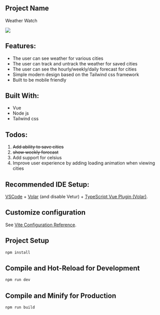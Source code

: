 ## Project Name

Weather Watch

[![](screenshot/loc-weather-1.PNG)](https://localweatherwatch.netlify.app/)

## Features:
* The user can see weather for various cities
* The user can track and untrack the weather for saved cities
* The user can see the hourly/weekly/daily forecast for cities
* Simple modern design based on the Tailwind css framework
* Built to be mobile friendly

## Built With:
* Vue
* Node js
* Tailwind css

## Todos:
1. ~~Add ability to save cities~~
2. ~~show weekly forecast~~
3. Add support for celsius
4. Improve user experience by adding loading animation when viewing cities

## Recommended IDE Setup:
[VSCode](https://code.visualstudio.com/) + [Volar](https://marketplace.visualstudio.com/items?itemName=Vue.volar) (and disable Vetur) + [TypeScript Vue Plugin (Volar)](https://marketplace.visualstudio.com/items?itemName=Vue.vscode-typescript-vue-plugin).

## Customize configuration

See [Vite Configuration Reference](https://vitejs.dev/config/).

## Project Setup

```sh
npm install
```

## Compile and Hot-Reload for Development

```sh
npm run dev
```

## Compile and Minify for Production

```sh
npm run build
```

